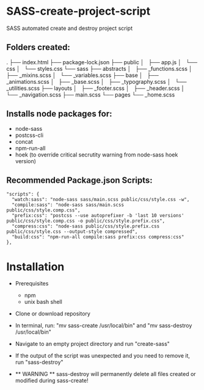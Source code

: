 # SASS-create-project-script
SASS automated create and destroy project script

## Folders created:
.
├── index.html
├── package-lock.json
├── public
│   ├── app.js
│   └── css
│       └── styles.css
└── sass
    ├── abstracts
    │   ├── _functions.scss
    │   ├── _mixins.scss
    │   └── _variables.scss
    ├── base
    │   ├── _animations.scss
    │   ├── _base.scss
    │   ├── _typography.scss
    │   └── _utilities.scss
    ├── layouts
    │   ├── _footer.scss
    │   ├── _header.scss
    │   └── _navigation.scss
    ├── main.scss
    └── pages
        └── _home.scss
        
## Installs node packages for:
- node-sass
- postcss-cli
- concat
- npm-run-all
- hoek (to override critical secrutity warning from node-sass hoek version)

## Recommended Package.json Scripts:
    "scripts": {
      "watch:sass": "node-sass sass/main.scss public/css/style.css -w",
      "compile:sass": "node-sass sass/main.scss public/css/style.comp.css",
      "prefix:css": "postcss --use autoprefixer -b 'last 10 versions' public/css/style.comp.css -o public/css/style.prefix.css",
      "compress:css": "node-sass public/css/style.prefix.css public/css/style.css --output-style compressed",
      "build:css": "npm-run-all compile:sass prefix:css compress:css"
    },

# Installation
- Prerequisites
  - npm
  - unix bash shell
  
- Clone or download repository
- In terminal, run: "mv sass-create /usr/local/bin" and "mv sass-destroy /usr/local/bin"
- Navigate to an empty project directory and run "create-sass"
- If the output of the script was unexpected and you need to remove it, run "sass-destroy"
- ** WARNING ** sass-destroy will permanently delete all files created or modified during sass-create!
